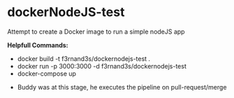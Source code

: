 # dockerNodeJS-test
Attempt to create a Docker image to run a simple nodeJS app

**Helpfull Commands:**
* docker build -t f3rnand3s/dockernodejs-test .
* docker run -p 3000:3000 -d f3rnand3s/dockernodejs-test
* docker-compose up

+ Buddy was at this stage, he executes the pipeline on pull-request/merge
